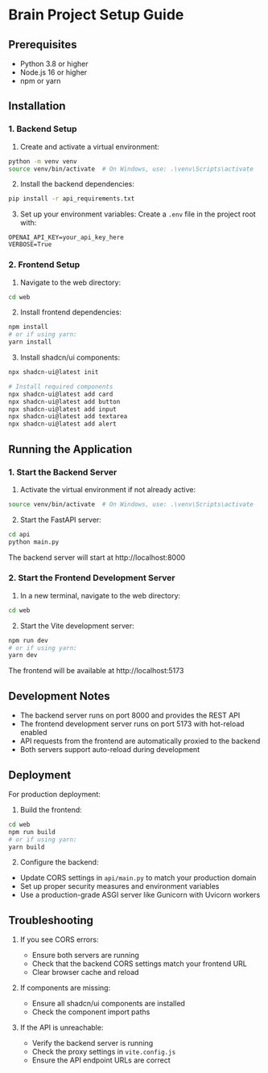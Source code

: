 # Brain Project Setup Guide

## Prerequisites

- Python 3.8 or higher
- Node.js 16 or higher
- npm or yarn

## Installation

### 1. Backend Setup

1. Create and activate a virtual environment:
```bash
python -m venv venv
source venv/bin/activate  # On Windows, use: .\venv\Scripts\activate
```

2. Install the backend dependencies:
```bash
pip install -r api_requirements.txt
```

3. Set up your environment variables:
Create a `.env` file in the project root with:
```env
OPENAI_API_KEY=your_api_key_here
VERBOSE=True
```

### 2. Frontend Setup

1. Navigate to the web directory:
```bash
cd web
```

2. Install frontend dependencies:
```bash
npm install
# or if using yarn:
yarn install
```

3. Install shadcn/ui components:
```bash
npx shadcn-ui@latest init

# Install required components
npx shadcn-ui@latest add card
npx shadcn-ui@latest add button
npx shadcn-ui@latest add input
npx shadcn-ui@latest add textarea
npx shadcn-ui@latest add alert
```

## Running the Application

### 1. Start the Backend Server

1. Activate the virtual environment if not already active:
```bash
source venv/bin/activate  # On Windows, use: .\venv\Scripts\activate
```

2. Start the FastAPI server:
```bash
cd api
python main.py
```

The backend server will start at http://localhost:8000

### 2. Start the Frontend Development Server

1. In a new terminal, navigate to the web directory:
```bash
cd web
```

2. Start the Vite development server:
```bash
npm run dev
# or if using yarn:
yarn dev
```

The frontend will be available at http://localhost:5173

## Development Notes

- The backend server runs on port 8000 and provides the REST API
- The frontend development server runs on port 5173 with hot-reload enabled
- API requests from the frontend are automatically proxied to the backend
- Both servers support auto-reload during development

## Deployment

For production deployment:

1. Build the frontend:
```bash
cd web
npm run build
# or if using yarn:
yarn build
```

2. Configure the backend:
- Update CORS settings in `api/main.py` to match your production domain
- Set up proper security measures and environment variables
- Use a production-grade ASGI server like Gunicorn with Uvicorn workers

## Troubleshooting

1. If you see CORS errors:
   - Ensure both servers are running
   - Check that the backend CORS settings match your frontend URL
   - Clear browser cache and reload

2. If components are missing:
   - Ensure all shadcn/ui components are installed
   - Check the component import paths

3. If the API is unreachable:
   - Verify the backend server is running
   - Check the proxy settings in `vite.config.js`
   - Ensure the API endpoint URLs are correct